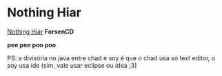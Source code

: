 # Nothing Hiar

[Nothing Hiar](https://www.youtube.com/watch?v=Z7ZAdSrR6I4) __ForsenCD__

**pee pee poo poo**

PS: a divisória no java entre chad e soy é que o chad usa só text editor, o soy usa ide (sim, vale usar eclipse ou idea ;3)